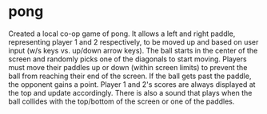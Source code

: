 # pong
Created a local co-op game of pong.
It allows a left and right paddle, representing player 1 and 2 respectively, to be moved up and based on user input (w/s keys vs. up/down arrow keys).
The ball starts in the center of the screen and randomly picks one of the diagonals to start moving.
Players must move their paddles up or down (within screen limits) to prevent the ball from reaching their end of the screen. If the ball gets past the paddle, the opponent gains a point.
Player 1 and 2's scores are always displayed at the top and update accordingly.
There is also a sound that plays when the ball collides with the top/bottom of the screen or one of the paddles.